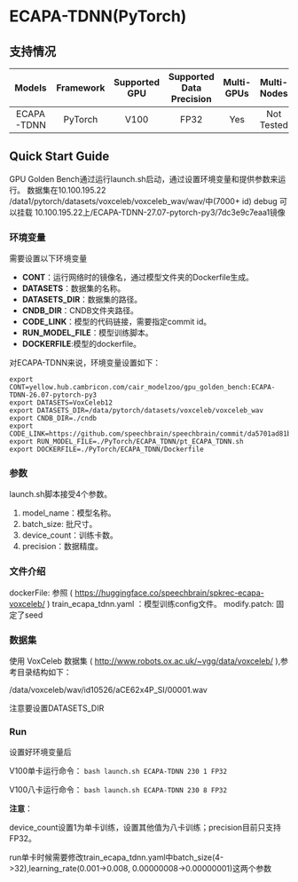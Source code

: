 # ECAPA-TDNN(PyTorch)

## 支持情况

|   Models   | Framework | Supported GPU | Supported Data Precision | Multi-GPUs | Multi-Nodes |
| :--------: | :-------: | :-----------: | :----------------------: | :--------: | :---------: |
| ECAPA-TDNN |  PyTorch  |     V100      |           FP32           |    Yes     | Not Tested  |

## Quick Start Guide

GPU Golden Bench通过运行launch.sh启动，通过设置环境变量和提供参数来运行。
数据集在10.100.195.22 /data1/pytorch/datasets/voxceleb/voxceleb_wav/wav/中(7000+ id)
debug 可以挂载 10.100.195.22上/ECAPA-TDNN-27.07-pytorch-py3/7dc3e9c7eaa1镜像

### 环境变量

需要设置以下环境变量

- **CONT**：运行网络时的镜像名，通过模型文件夹的Dockerfile生成。
- **DATASETS**：数据集的名称。
- **DATASETS_DIR**：数据集的路径。
- **CNDB_DIR**：CNDB文件夹路径。
- **CODE_LINK**：模型的代码链接，需要指定commit id。
- **RUN_MODEL_FILE**：模型训练脚本。
- **DOCKERFILE**:模型的dockerfile。

对ECAPA-TDNN来说，环境变量设置如下：

```
export CONT=yellow.hub.cambricon.com/cair_modelzoo/gpu_golden_bench:ECAPA-TDNN-26.07-pytorch-py3
export DATASETS=VoxCeleb12 
export DATASETS_DIR=/data/pytorch/datasets/voxceleb/voxceleb_wav
export CNDB_DIR=./cndb
export CODE_LINK=https://github.com/speechbrain/speechbrain/commit/da5701ad81bfc6f56b62fa34835b93c9373c44e3
export RUN_MODEL_FILE=./PyTorch/ECAPA_TDNN/pt_ECAPA_TDNN.sh
export DOCKERFILE=./PyTorch/ECAPA_TDNN/Dockerfile
```

### 参数

launch.sh脚本接受4个参数。

1. model_name：模型名称。
2. batch_size: 批尺寸。
3. device_count：训练卡数。
4. precision：数据精度。

### 文件介绍

dockerFile: 参照 ( <https://huggingface.co/speechbrain/spkrec-ecapa-voxceleb/> )
train_ecapa_tdnn.yaml ：模型训练config文件。
modify.patch: 固定了seed

### 数据集

使用 VoxCeleb 数据集 ( <http://www.robots.ox.ac.uk/~vgg/data/voxceleb/> ),参考目录结构如下：

/data/voxceleb/wav/id10526/aCE62x4P_SI/00001.wav

注意要设置DATASETS_DIR

### Run

设置好环境变量后

V100单卡运行命令： `bash launch.sh ECAPA-TDNN 230 1 FP32`

V100八卡运行命令： `bash launch.sh ECAPA-TDNN 230 8 FP32`

**注意**：

device_count设置1为单卡训练，设置其他值为八卡训练；precision目前只支持FP32。

run单卡时候需要修改train_ecapa_tdnn.yaml中batch_size(4->32),learning_rate(0.001->0.008, 0.00000008->0.00000001)这两个参数



